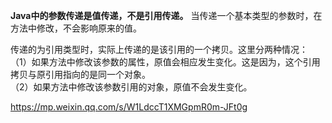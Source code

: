 **Java中的参数传递是值传递，不是引用传递。**
当传递一个基本类型的参数时，在方法中修改，不会影响原来的值。

传递的为引用类型时，实际上传递的是该引用的一个拷贝。这里分两种情况：  
（1）如果方法中修改该参数的属性，原值会相应发生变化。这是因为，这个引用拷贝与原引用指向的是同一个对象。  
（2）如果方法中修改该参数引用的对象，原值不会发生变化。

https://mp.weixin.qq.com/s/W1LdccT1XMGpmR0m-JFt0g
